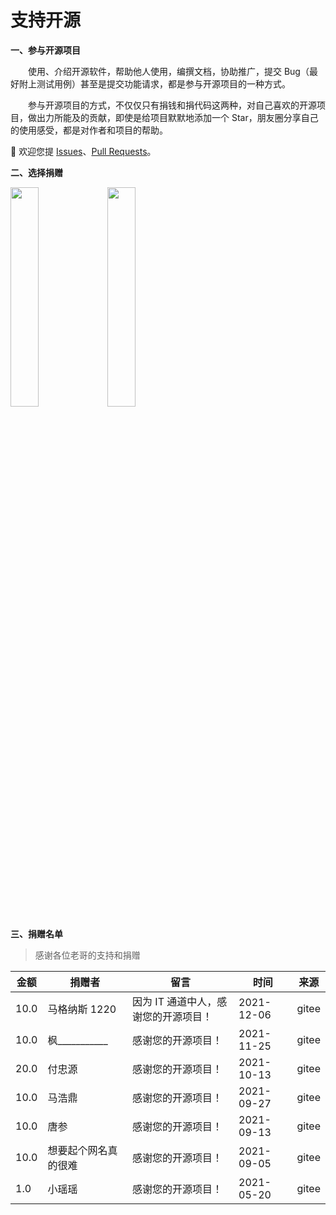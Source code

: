 # 支持开源

<p style="font-weight: bold;">一、参与开源项目</p>

&emsp;&emsp;使用、介绍开源软件，帮助他人使用，编撰文档，协助推广，提交 Bug（最好附上测试用例）甚至是提交功能请求，都是参与开源项目的一种方式。

&emsp;&emsp;参与开源项目的方式，不仅仅只有捐钱和捐代码这两种，对自己喜欢的开源项目，做出力所能及的贡献，即使是给项目默默地添加一个 Star，朋友圈分享自己的使用感受，都是对作者和项目的帮助。

💖 欢迎您提 [Issues](https://gitee.com/lyt-top/vue-next-admin/issues)、[Pull Requests](https://gitee.com/lyt-top/vue-next-admin/pulls)。

<p style="font-weight: bold;">二、选择捐赠</p>

<img src="https://img-blog.csdnimg.cn/79fdc41e65b54b58b6e710ac98716a8b.png?x-oss-process=image/watermark,type_d3F5LXplbmhlaQ,shadow_50,text_Q1NETiBAbHl0LXRvcA==,size_15,color_FFFFFF,t_70,g_se,x_16" width="30%" style="border: 1px solid var(--c-brand);">
<img src="https://img-blog.csdnimg.cn/db85818984ff475a85fff120a2e26dc1.png?x-oss-process=image/watermark,type_d3F5LXplbmhlaQ,shadow_50,text_Q1NETiBAbHl0LXRvcA==,size_15,color_FFFFFF,t_70,g_se,x_16" width="30%" style="border: 1px solid var(--c-brand);">

<p style="font-weight: bold;">三、捐赠名单</p>

> 感谢各位老哥的支持和捐赠

| 金额 | 捐赠者                   | 留言                                 | 时间       | 来源  |
| ---- | ------------------------ | ------------------------------------ | ---------- | ----- |
| 10.0 | 马格纳斯 1220            | 因为 IT 通道中人，感谢您的开源项目！ | 2021-12-06 | gitee |
| 10.0 | 枫\_\_\_\_\_\_\_\_\_\_\_ | 感谢您的开源项目！                   | 2021-11-25 | gitee |
| 20.0 | 付忠源                   | 感谢您的开源项目！                   | 2021-10-13 | gitee |
| 10.0 | 马浩鼎                   | 感谢您的开源项目！                   | 2021-09-27 | gitee |
| 10.0 | 唐参                     | 感谢您的开源项目！                   | 2021-09-13 | gitee |
| 10.0 | 想要起个网名真的很难     | 感谢您的开源项目！                   | 2021-09-05 | gitee |
| 1.0  | 小瑶瑶                   | 感谢您的开源项目！                   | 2021-05-20 | gitee |
